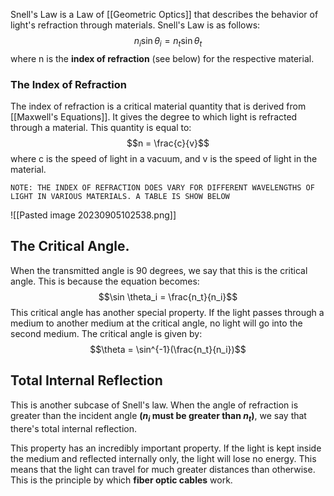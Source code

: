 Snell's Law is a Law of [[Geometric Optics]] that describes the behavior of light's refraction through materials. Snell's Law is as follows:
$$n_i \sin \theta_i = n_t\sin\theta_t$$
where n is the **index of refraction** (see below) for the respective material.
### The Index of Refraction
The index of refraction is a critical material quantity that is derived from [[Maxwell's Equations]]. It gives the degree to which light is refracted through a material. This quantity is equal to:
$$n = \frac{c}{v}$$
where c is the speed of light in a vacuum, and v is the speed of light in the material.

	NOTE: THE INDEX OF REFRACTION DOES VARY FOR DIFFERENT WAVELENGTHS OF LIGHT IN VARIOUS MATERIALS. A TABLE IS SHOW BELOW
	
![[Pasted image 20230905102538.png]]

## The Critical Angle.
When the transmitted angle is 90 degrees, we say that this is the critical angle. This is because the equation becomes:
$$\sin \theta_i = \frac{n_t}{n_i}$$
This critical angle has another special property. If the light passes through a medium to another medium at the critical angle, no light will go into the second medium. The critical angle is given by:
$$\theta = \sin^{-1}(\frac{n_t}{n_i})$$
## Total Internal Reflection
This is another subcase of Snell's law. When the angle of refraction is greater than the incident angle **($n_i$ must be greater than $n_t$)**, we say that there's total internal reflection. 
	
This property has an incredibly important property. If the light is kept inside the medium and reflected internally only, the light will lose no energy. This means that the light can travel for much greater distances than otherwise. This is the principle by which **fiber optic cables** work.
